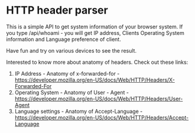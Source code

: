 HTTP header parser 
=================

This is a simple API to get system information of your browser system. 
If you type /api/whoami - you will get IP address, Clients Operating System information and Language preference of client. 

Have fun and try on various devices to see the result. 

Interested to know more about anatomy of headers. Check out these links: 

1) IP Address - Anatomy of x-forwarded-for - https://developer.mozilla.org/en-US/docs/Web/HTTP/Headers/X-Forwarded-For
2) Operating System - Anatomy of User - Agent - https://developer.mozilla.org/en-US/docs/Web/HTTP/Headers/User-Agent
3) Language settings - Anatomy of Accept-Language - https://developer.mozilla.org/en-US/docs/Web/HTTP/Headers/Accept-Language

